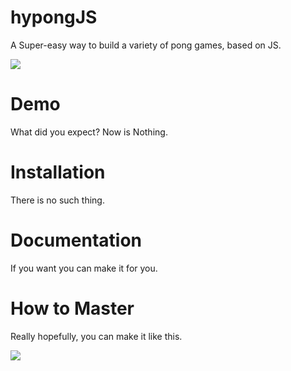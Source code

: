 # hypongJS
A Super-easy way to build a variety of pong games, based on JS.
<p><img src="https://github.com/leejg1313/hypongJS/blob/master/screenshots/hypongJS.gif" /></p>

# Demo
What did you expect? Now is Nothing.

# Installation
There is no such thing.

# Documentation
If you want you can make it for you.

# How to Master
Really hopefully, you can make it like this.
<p><img src="https://github.com/leejg1313/hypongJS/blob/master/screenshots/hypongJS-Weird.gif" /></p>
